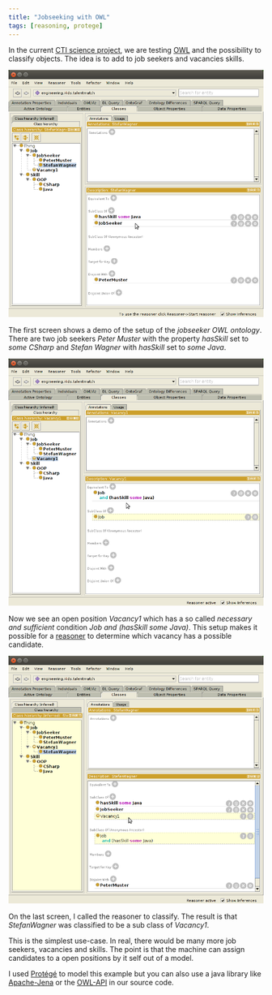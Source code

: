 ```yaml
---
title: "Jobseeking with OWL"
tags: [reasoning, protege]
---
```


In the current [CTI science project][kti], we are testing [OWL][owl] and the possibility to classify objects. The idea is to add to job seekers and vacancies skills.

![Setup jobseeker](/images/blog/2015-01-24-stefanwagner.png)

The first screen shows a demo of the setup of the _jobseeker OWL ontology_. There are two job seekers _Peter Muster_ with the property _hasSkill_ set to _some CSharp_ and _Stefan Wagner_ with _hasSkill_ set to _some Java_.

![Demo Vacancy](/images/blog/2015-01-24-vacancy1.png)

Now we see an open position _Vacancy1_ which has a so called _necessary and sufficient_ condition _Job and (hasSkill some Java)_. This setup makes it possible for a [reasoner][reasoner] to determine which vacancy has a possible candidate.

![Reasoning](/images/blog/2015-01-24-inferred.png)

On the last screen, I called the reasoner to classify. The result is that _StefanWagner_ was classified to be a sub class of _Vacancy1_.

This is the simplest use-case. In real, there would be many more job seekers, vacancies and skills. The point is that the machine can assign candidates to a open positions by it self out of a model.

I used [Protégé][protege] to model this example but you can also use a java library like [Apache-Jena][jena] or the [OWL-API][owlapi] in our source code.

[kti]: https://www.kti.admin.ch/kti/de/home.html
[owl]: https://www.w3.org/2007/OWL/wiki/OWL_Working_Group
[reasoner]: https://en.wikipedia.org/wiki/Semantic_reasoner
[protege]: http://protege.stanford.edu/
[jena]: https://jena.apache.org/
[owlapi]: http://owlapi.sourceforge.net/
